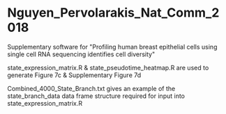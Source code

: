 # Nguyen_Pervolarakis_Nat_Comm_2018
Supplementary software for "Profiling human breast epithelial cells using single cell RNA sequencing identifies cell diversity"

state_expression_matrix.R & state_pseudotime_heatmap.R are used to generate Figure 7c & Supplementary Figure 7d

Combined_4000_State_Branch.txt gives an example of the state_branch_data data frame structure required for input into state_expression_matrix.R


